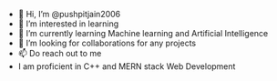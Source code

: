 - 👋 Hi, I’m @pushpitjain2006
- 👀 I’m interested in learning
- 🌱 I’m currently learning Machine learning and Artificial Intelligence
- 💞️ I’m looking for collaborations for any projects
- 📫 Do reach out to me
- I am proficient in C++ and MERN stack Web Development

<!---
pushpitjain2006/pushpitjain2006 is a ✨ special ✨ repository because its `README.md` (this file) appears on your GitHub profile.
You can click the Preview link to take a look at your changes.
--->

